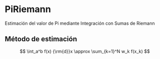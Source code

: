 # PiRiemann
Estimación del valor de Pi mediante Integración con Sumas de Riemann

## Método de estimación

$$
\int_a^b  f(x) {\rm{d}}x \approx \sum_{k=1}^N w_k f(x_k)
$$
